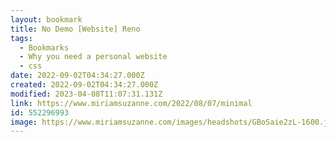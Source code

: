```yaml
---
layout: bookmark
title: No Demo [Website] Reno
tags:
  - Bookmarks
  - Why you need a personal website
  - css
date: 2022-09-02T04:34:27.000Z
created: 2022-09-02T04:34:27.000Z
modified: 2023-04-08T11:07:31.131Z
link: https://www.miriamsuzanne.com/2022/08/07/minimal
id: 552296993
image: https://www.miriamsuzanne.com/images/headshots/GBoSaie2zL-1600.jpeg
---
```

